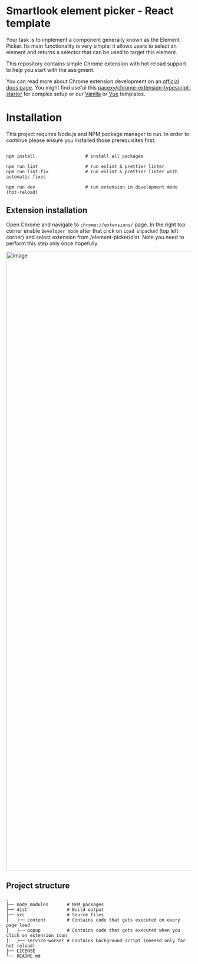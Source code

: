 Smartlook element picker - React template
==========================

Your task is to implement a component generally known as 
the Element Picker. Its main functionality is very simple: it allows users to select an element
and returns a selector that can be used to target this element.

This repository contains simple Chrome extension with hot reload support to help you start with the assigment. 

You can read more about Chrome extension development on an [official docs page](https://developer.chrome.com/docs/extensions/).
You might find useful this [pacexy/chrome-extension-typescript-starter](https://github.com/pacexy/chrome-extension-typescript-starter)
for complex setup or our [Vanilla](https://github.com/smartlook/element-picker) or [Vue](https://github.com/smartlook/element-picker-vue) templates.


# Installation 
This project requires Node.js and NPM package manager to run.
In order to continue please ensure you installed those prerequisites first.

```

npm install                   # install all packages

npm run lint                  # run eslint & prettier linter
npm run lint:fix              # run eslint & prettier linter with automatic fixes

npm run dev                   # run extension in development mode (hot-reload)
```

## Extension installation
Open Chrome and navigate to `chrome://extensions/` page. 
In the right top corner enable `Developer mode` after that
click on `Load unpacked` (top left corner) and select extension
from <path>/element-picker/dist.
Note you need to perform this step only once hopefully.

<img width="1680" alt="image" src="https://user-images.githubusercontent.com/12775440/190911933-ffaac2aa-8336-4483-8c12-b2716a9cab7a.png">


## Project structure
    .
    ├── node_modules       # NPM packages
    ├── dist               # Build output
    ├── src                # Source files
    │   ├──	content        # Contains code that gets executed on every page load
    │   ├── popup          # Contains code that gets executed when you click on extension icon
    │   ├── service-worker # Contains background script (needed only for hot reload)   
    ├── LICENSE
    └── README.md


